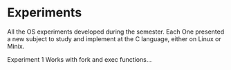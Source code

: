 # Experiments
 All the OS experiments developed during the semester.
 Each One presented a new subject to study and implement at the C language, either on Linux or Minix.
 
 Experiment 1 Works with fork and exec functions...
